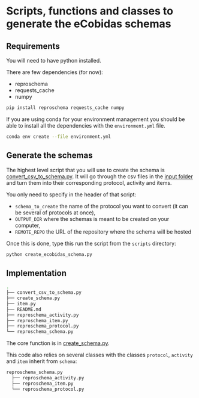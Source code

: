 # Scripts, functions and classes to generate the eCobidas schemas

## Requirements

You will need to have python installed.

There are few dependencies (for now):

-   reproschema
-   requests_cache
-   numpy

```bash
pip install reproschema requests_cache numpy
```

If you are using conda for your environment management you should be able to
install all the dependencies with the `environment.yml` file.

```bash
conda env create --file environment.yml
```

## Generate the schemas

The highest level script that you will use to create the schema is
[convert_csv_to_schema.py](./convert_csv_to_schema.py). It will go through the
csv files in the [input folder](../inputs/csv/) and turn them into their
corresponding protocol, activity and items.

You only need to specify in the header of that script:

-   `schema_to_create` the name of the protocol you want to convert (it can be
    several of protocols at once),
-   `OUTPUT_DIR` where the schemas is meant to be created on your computer,
-   `REMOTE_REPO` the URL of the repository where the schema will be hosted

Once this is done, type this run the script from the `scripts` directory:

```bash
python create_ecobidas_schema.py
```

## Implementation

```bash
.
├── convert_csv_to_schema.py
├── create_schema.py
├── item.py
├── README.md
├── reproschema_activity.py
├── reproschema_item.py
├── reproschema_protocol.py
└── reproschema_schema.py

```

The core function is in [create_schema.py](./create_schema.py).

This code also relies on several classes with the classes `protocol`, `activity` and
`item` inherit from `schema`:

```bash
reproschema_schema.py
  ├── reproschema_activity.py
  ├── reproschema_item.py
  └── reproschema_protocol.py
```
